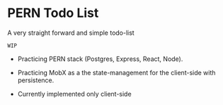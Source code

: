 # PERN Todo List

A very straight forward and simple todo-list

`WIP`

- Practicing PERN stack (Postgres, Express, React, Node).

- Practicing MobX as a the state-management for the client-side with persistence.

- Currently implemented only client-side
